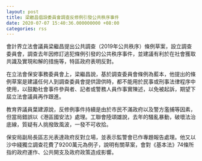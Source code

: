 ```yaml
---
layout: post
title: 梁繼昌倡設委員會調查反修例引發公共秩序事件
date: 2020-07-07 15:40:36.000000000 +08:00
categories: rss
---
```


會計界立法會議員梁繼昌提出公共調查（2019年公共秩序）條例草案，設立調查委員會，調查去年因修訂逃犯條例引發的公共秩序事件，並建議有利於在社會獲取共識及實現和解的措施等，特區政府表明反對。

在立法會保安事務委員會上，梁繼昌說，基於調查委員會條例為藍本，他提出的條例草案是建議任何人到調查委員會提供證供時，都不能用於民事或刑事法律程序中使用，以鼓勵社會事件參與者、記者或警務人員作事實陳述，以免被起訴，期望下屆立法會議員再作跟進。

教育界議員葉建源說，反修例事件持續是由於市民不滿政府以及警方濫捕等因素，但當局錯誤以《港區國安法》處理。工聯會陸頌雄說，去年的騷亂暴動，破壞法治底線，質疑有人挑撥致風波，一發不可收拾。

保安局副局長區志光表達政府反對立場，並表示監警會已作專題報告處理。他又以沙中綫獨立調查花費了9200萬元為例子，說明有關草案，會對《基本法》74條所指的政府運作、公共開支及政府政策造成影響。
